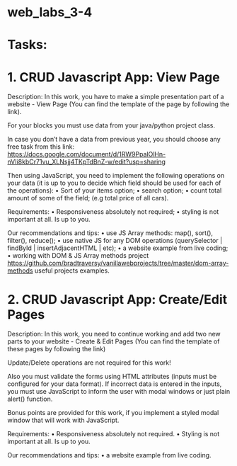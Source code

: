 # web_labs_3-4

# Tasks:

# 1. CRUD Javascript App: View Page

Description: In this work, you have to make a simple presentation part of a website - View Page (You can find the template of the page by following the link).

For your blocks you must use data from your java/python project class.

In case you don’t have a data from previous year, you should choose any free task from this link: 
https://docs.google.com/document/d/1RW9PpalOlHn-nVIi8kbCr71vu_XLNsjj4TKpTdBnZ-w/edit?usp=sharing

Then using JavaScript, you need to implement the following operations on your data (it is up to you to decide which field should be used for each of the operations): 
•	Sort of your items option;
•	search option; 
•	count total amount of some of the field; 
(e.g total price of all cars).

Requirements:
•	Responsiveness absolutely not required;
•	styling is not important at all. Is up to you.

Our recommendations and tips:
•	use JS Array methods: map(), sort(), filter(), reduce();
•	use native JS for any DOM operations (querySelector | findById | insertAdjacentHTML | etc);
•	a website example from live coding;
•	working with DOM & JS Array methods project
https://github.com/bradtraversy/vanillawebprojects/tree/master/dom-array-methods
useful projects examples.


# 2. CRUD Javascript App: Create/Edit Pages

Description: In this work, you need to continue working and add two new parts to your website - Create & Edit Pages (You can find the template of these pages by following the link)

Update/Delete operations are not required for this work!

Also you must validate the forms using HTML attributes (inputs must be configured for your data format).
If incorrect data is entered in the inputs, you must use JavaScript to inform the user with modal windows or just plain alert() function.

Bonus points are provided for this work, if you implement a styled modal window that will work with JavaScript.

Requirements:
•	Responsiveness absolutely not required.
•	Styling is not important at all. Is up to you.

Our recommendations and tips:
•	a website example from live coding.

